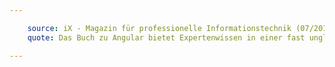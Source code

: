 ```yaml
---

    source: iX - Magazin für professionelle Informationstechnik (07/2017)
    quote: Das Buch zu Angular bietet Expertenwissen in einer fast unglaublichen Tiefe. Höller hat mit dem Standardwerk einen großen Wurf abgeliefert und verdient ein dickes Kompliment für das durchdachte Konzept. Klare Kaufempfehlung!

---
```

